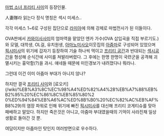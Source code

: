 [마법 소녀 프리티 사미](%EB%A7%88%EB%B2%95%20%EC%86%8C%EB%85%80%20%ED%94%84%EB%A6%AC%ED%8B%B0%20%EC%82%AC%EB%AF%B8.md)의 등장인물.

人妻隊라 읽는다 정식 명칭은 섹시 미세스..  

각각 미세스 1~6로 구성된 집단으로 [라미아](%EB%9D%BC%EB%AF%B8%EC%95%84%28%EB%A7%88%EB%B2%95%20%EC%86%8C%EB%85%80%20%ED%94%84%EB%A6%AC%ED%8B%B0%20%EC%82%AC%EB%AF%B8%29.md)에 의해 강제로 마법전사가 된 이들이다.

OVA판에서 [카와이사사미](%EC%B9%B4%EC%99%80%EC%9D%B4%20%EC%82%AC%EC%82%AC%EB%AF%B8.md)의 엄마역을
맡았던 엔카 가수(OVA 삽입곡을 직접 부르기도.)와 모델, 대학생, OL걸, 유치원생, [아마노미사오](%EC%95%84%EB%A7%88%EB%85%B8%20%EB%AF%B8%EC%82%AC%EC%98%A4.md)이웃집의
[아줌마](%EC%95%84%EC%A4%8C%EB%A7%88.md)로 구성되어 있었으며 [픽시미사](%ED%94%BD%EC%8B%9C%20%EB%AF%B8%EC%82%AC.md)의 위기에 갑자기 등장하여 기술 하나씩 먹이고
[프리티 공간](%ED%94%84%EB%A6%AC%ED%8B%B0%20%EA%B3%B5%EA%B0%84.md)과 반대되는 [섹시공간](%EC%84%B9%EC%8B%9C%20%EA%B3%B5%EA%B0%84.md)을 형성해 순식간에 사미를 쳐발라버렸다. 그 후에는
한명 한명이 국련군을 공격해 괴멸시키는 흉악함(?)을 과시. 얘네들 때문에 미인경보가 내려졌다나 뭐라나.

그런데 이건 이미 아줌마 부대가 아니지 않나?  

하지만 결국 [프리티 사미](%ED%94%84%EB%A6%AC%ED%8B%B0%20%EC%82%AC%EB%AF%B8.md)와 [료오키]
(/wiki/%EB%A3%8C%EC%98%A4%ED%82%A4%28%EB%A7%88%EB%B2%95%20%EC%86%8C%EB%85%80%2
0%ED%94%84%EB%A6%AC%ED%8B%B0%20%EC%82%AC%EB%AF%B8%29)의 염장 파워로 인해 위기에 빠진 [픽시미사](%ED%94%BD%EC%8B%9C%20%EB%AF%B8%EC%82%AC.md)를 대신해 프리티 코게티슈를 맞아 패배하고 말았다.
하지만 죽은것은 아니고, 아줌마 부대였을때의 기억이 사라진채 일상생활로 돌아간 것 뿐.

여담이지만 아줌마인 탓인지 여러방면으로 우수하다.  


